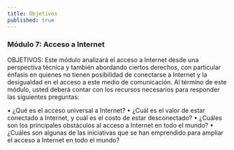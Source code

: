 ```yaml
---
title: Objetivos
published: true
---
```


### Módulo 7: Acceso a Internet
OBJETIVOS: Este módulo analizará el acceso a Internet desde una perspectiva técnica y también abordando ciertos derechos, con particular énfasis en quienes no tienen posibilidad de conectarse a Internet y la desigualdad en el acceso a este medio de comunicación. Al término de este módulo, usted deberá contar con los recursos necesarios para responder las siguientes preguntas: 


•	¿Qué es el acceso universal a Internet? 
•	¿Cuál es el valor de estar conectado a Internet, y cuál es el costo de estar desconectado? 
•	¿Cuáles son los principales obstáculos al acceso a Internet en todo el mundo? 
•	¿Cuáles son algunas de las iniciativas que se han emprendido para ampliar el acceso a Internet en todo el mundo? 
